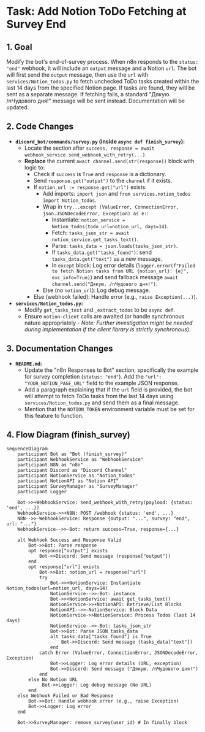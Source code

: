 # Task: Add Notion ToDo Fetching at Survey End

## 1. Goal

Modify the bot's end-of-survey process. When n8n responds to the `status: "end"` webhook, it will include an `output` message and a Notion `url`. The bot will first send the `output` message, then use the `url` with `services/Notion_todos.py` to fetch unchecked ToDo tasks created within the last 14 days from the specified Notion page. If tasks are found, they will be sent as a separate message. If fetching fails, a standard "Дякую. /nЧудового дня!" message will be sent instead. Documentation will be updated.

## 2. Code Changes

*   **`discord_bot/commands/survey.py` (inside `async def finish_survey`):**
    *   Locate the section after `success, response = await webhook_service.send_webhook_with_retry(...)`.
    *   **Replace** the current `await channel.send(str(response))` block with logic to:
        *   Check if `success` is `True` and `response` is a dictionary.
        *   Send `response.get("output")` to the `channel` if it exists.
        *   If `notion_url := response.get("url")` exists:
            *   Add imports: `import json` and `from services.notion_todos import Notion_todos`.
            *   Wrap in `try...except (ValueError, ConnectionError, json.JSONDecodeError, Exception) as e:`:
                *   Instantiate: `notion_service = Notion_todos(todo_url=notion_url, days=14)`.
                *   Fetch: `tasks_json_str = await notion_service.get_tasks_text()`.
                *   Parse: `tasks_data = json.loads(tasks_json_str)`.
                *   If `tasks_data.get("tasks_found")`: send `tasks_data.get("text")` as a new message.
                *   In `except` block: Log error details (`logger.error(f"Failed to fetch Notion tasks from URL {notion_url}: {e}", exc_info=True)`) and send fallback message `await channel.send("Дякую. /nЧудового дня!")`.
            *   Else (no `notion_url`): Log debug message.
        *   Else (webhook failed): Handle error (e.g., `raise Exception(...)`).
*   **`services/Notion_todos.py`:**
    *   Modify `get_tasks_text` and `_extract_todos` to be `async def`.
    *   Ensure `notion-client` calls are awaited (or handle synchronous nature appropriately - *Note: Further investigation might be needed during implementation if the client library is strictly synchronous*).

## 3. Documentation Changes

*   **`README.md`:**
    *   Update the "n8n Responses to Bot" section, specifically the example for survey completion (`status: "end"`). Add the `"url": "YOUR_NOTION_PAGE_URL"` field to the example JSON response.
    *   Add a paragraph explaining that if the `url` field is provided, the bot will attempt to fetch ToDo tasks from the last 14 days using `services/Notion_todos.py` and send them as a final message.
    *   Mention that the `NOTION_TOKEN` environment variable must be set for this feature to function.

## 4. Flow Diagram (finish_survey)

```mermaid
sequenceDiagram
    participant Bot as "Bot (finish_survey)"
    participant WebhookService as "WebhookService"
    participant N8N as "n8n"
    participant Discord as "Discord Channel"
    participant NotionService as "Notion_todos"
    participant NotionAPI as "Notion API"
    participant SurveyManager as "SurveyManager"
    participant Logger

    Bot->>+WebhookService: send_webhook_with_retry(payload: {status: 'end', ...})
    WebhookService->>+N8N: POST /webhook {status: 'end', ...}
    N8N-->>-WebhookService: Response {output: "...", survey: "end", url: "..."}
    WebhookService-->>-Bot: return success=True, response={...}

    alt Webhook Success and Response Valid
        Bot->>Bot: Parse response
        opt response["output"] exists
            Bot->>Discord: Send message (response["output"])
        end
        opt response["url"] exists
            Bot->>Bot: notion_url = response["url"]
            try
                Bot->>+NotionService: Instantiate Notion_todos(url=notion_url, days=14)
                NotionService-->>-Bot: instance
                Bot->>+NotionService: await get_tasks_text()
                NotionService->>+NotionAPI: Retrieve/List Blocks
                NotionAPI-->>-NotionService: Block Data
                NotionService->>NotionService: Process Todos (last 14 days)
                NotionService-->>-Bot: tasks_json_str
                Bot->>Bot: Parse JSON tasks_data
                alt tasks_data["tasks_found"] is True
                    Bot->>Discord: Send message (tasks_data["text"])
                end
            catch Error (ValueError, ConnectionError, JSONDecodeError, Exception)
                Bot->>Logger: Log error details (URL, exception)
                Bot->>Discord: Send message ("Дякую. /nЧудового дня!")
            end
        else No Notion URL
             Bot->>Logger: Log debug message (No URL)
        end
    else Webhook Failed or Bad Response
        Bot->>Bot: Handle webhook error (e.g., raise Exception)
        Bot->>Logger: Log error
    end

    Bot->>SurveyManager: remove_survey(user_id) # In finally block
